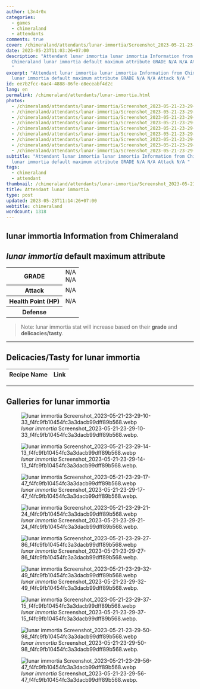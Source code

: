```yaml
---
author: L3n4r0x
categories:
  - games
  - chimeraland
  - attendants
comments: true
cover: /chimeraland/attendants/lunar-immortia/Screenshot_2023-05-21-23-29-10-33_f4fc9fb10454fc3a3dacb99dff89b568.webp
date: 2023-05-23T11:03:26+07:00
description: "Attendant lunar immortia lunar immortia Information from
  Chimeraland lunar immortia default maximum attribute GRADE N/A N/A Attack N/A
  "
excerpt: "Attendant lunar immortia lunar immortia Information from Chimeraland
  lunar immortia default maximum attribute GRADE N/A N/A Attack N/A "
id: ee7b2fcc-6ac4-4888-86fe-e8eceabf4d2c
lang: en
permalink: /chimeraland/attendants/lunar-immortia.html
photos:
  - /chimeraland/attendants/lunar-immortia/Screenshot_2023-05-21-23-29-10-33_f4fc9fb10454fc3a3dacb99dff89b568.webp
  - /chimeraland/attendants/lunar-immortia/Screenshot_2023-05-21-23-29-14-13_f4fc9fb10454fc3a3dacb99dff89b568.webp
  - /chimeraland/attendants/lunar-immortia/Screenshot_2023-05-21-23-29-17-47_f4fc9fb10454fc3a3dacb99dff89b568.webp
  - /chimeraland/attendants/lunar-immortia/Screenshot_2023-05-21-23-29-21-24_f4fc9fb10454fc3a3dacb99dff89b568.webp
  - /chimeraland/attendants/lunar-immortia/Screenshot_2023-05-21-23-29-27-86_f4fc9fb10454fc3a3dacb99dff89b568.webp
  - /chimeraland/attendants/lunar-immortia/Screenshot_2023-05-21-23-29-32-49_f4fc9fb10454fc3a3dacb99dff89b568.webp
  - /chimeraland/attendants/lunar-immortia/Screenshot_2023-05-21-23-29-37-15_f4fc9fb10454fc3a3dacb99dff89b568.webp
  - /chimeraland/attendants/lunar-immortia/Screenshot_2023-05-21-23-29-50-98_f4fc9fb10454fc3a3dacb99dff89b568.webp
  - /chimeraland/attendants/lunar-immortia/Screenshot_2023-05-21-23-29-56-47_f4fc9fb10454fc3a3dacb99dff89b568.webp
subtitle: "Attendant lunar immortia lunar immortia Information from Chimeraland
  lunar immortia default maximum attribute GRADE N/A N/A Attack N/A "
tags:
  - chimeraland
  - attendant
thumbnail: /chimeraland/attendants/lunar-immortia/Screenshot_2023-05-21-23-29-10-33_f4fc9fb10454fc3a3dacb99dff89b568.webp
title: Attendant lunar immortia
type: post
updated: 2023-05-23T11:14:26+07:00
webtitle: chimeraland
wordcount: 1318
---
```


<link
  rel="stylesheet"
  href="https://rawcdn.githack.com/dimaslanjaka/Web-Manajemen/870a349/css/bootstrap-5-3-0-alpha3-wrapper.css"
/>
<section id="bootstrap-wrapper">
  <div data-bs-theme="dark">
    <h2>lunar immortia Information from Chimeraland</h2>
    <h2 id="attribute"><i>lunar immortia</i> default maximum attribute</h2>
    <div class="row">
      <div class="col mb-2">
        <div class="card">
          <div class="card-body">
            <table>
              <tr>
                <th>GRADE</th>
                <td>N/A <br />N/A</td>
              </tr>
              <tr>
                <th>Attack</th>
                <td>N/A</td>
              </tr>
              <tr>
                <th>Health Point (HP)</th>
                <td>N/A</td>
              </tr>
              <tr>
                <th>Defense</th>
                <td></td>
              </tr>
            </table>
          </div>
        </div>
      </div>
    </div>
    <blockquote class="bd-callout bd-callout-warning">
      Note: lunar immortia stat will increase based on their <b>grade</b> and
      <b>delicacies/tasty</b>.
    </blockquote>
    <hr />
    <h2 id="delicacies">Delicacies/Tasty for lunar immortia</h2>
    <div class="card">
      <div class="card-body">
        <div class="table-responsive">
          <table class="table table-striped">
            <thead>
              <tr>
                <th>Recipe Name</th>
                <th>Link</th>
              </tr>
            </thead>
            <tbody></tbody>
          </table>
        </div>
      </div>
    </div>
    <hr />
    <div id="gallery">
      <h2>Galleries for lunar immortia</h2>
      <div class="row">
        <div class="col-lg-6 col-12">
          <figure>
            <img
              src="https://www.webmanajemen.com/chimeraland/attendants/lunar-immortia/Screenshot_2023-05-21-23-29-10-33_f4fc9fb10454fc3a3dacb99dff89b568.webp"
              alt="lunar immortia Screenshot_2023-05-21-23-29-10-33_f4fc9fb10454fc3a3dacb99dff89b568.webp"
            />
            <figcaption style="word-wrap: break-word">
              <i>lunar immortia</i>
              Screenshot_2023-05-21-23-29-10-33_f4fc9fb10454fc3a3dacb99dff89b568.webp.
            </figcaption>
          </figure>
        </div>
        <div class="col-lg-6 col-12">
          <figure>
            <img
              src="https://www.webmanajemen.com/chimeraland/attendants/lunar-immortia/Screenshot_2023-05-21-23-29-14-13_f4fc9fb10454fc3a3dacb99dff89b568.webp"
              alt="lunar immortia Screenshot_2023-05-21-23-29-14-13_f4fc9fb10454fc3a3dacb99dff89b568.webp"
            />
            <figcaption style="word-wrap: break-word">
              <i>lunar immortia</i>
              Screenshot_2023-05-21-23-29-14-13_f4fc9fb10454fc3a3dacb99dff89b568.webp.
            </figcaption>
          </figure>
        </div>
        <div class="col-lg-6 col-12">
          <figure>
            <img
              src="https://www.webmanajemen.com/chimeraland/attendants/lunar-immortia/Screenshot_2023-05-21-23-29-17-47_f4fc9fb10454fc3a3dacb99dff89b568.webp"
              alt="lunar immortia Screenshot_2023-05-21-23-29-17-47_f4fc9fb10454fc3a3dacb99dff89b568.webp"
            />
            <figcaption style="word-wrap: break-word">
              <i>lunar immortia</i>
              Screenshot_2023-05-21-23-29-17-47_f4fc9fb10454fc3a3dacb99dff89b568.webp.
            </figcaption>
          </figure>
        </div>
        <div class="col-lg-6 col-12">
          <figure>
            <img
              src="https://www.webmanajemen.com/chimeraland/attendants/lunar-immortia/Screenshot_2023-05-21-23-29-21-24_f4fc9fb10454fc3a3dacb99dff89b568.webp"
              alt="lunar immortia Screenshot_2023-05-21-23-29-21-24_f4fc9fb10454fc3a3dacb99dff89b568.webp"
            />
            <figcaption style="word-wrap: break-word">
              <i>lunar immortia</i>
              Screenshot_2023-05-21-23-29-21-24_f4fc9fb10454fc3a3dacb99dff89b568.webp.
            </figcaption>
          </figure>
        </div>
        <div class="col-lg-6 col-12">
          <figure>
            <img
              src="https://www.webmanajemen.com/chimeraland/attendants/lunar-immortia/Screenshot_2023-05-21-23-29-27-86_f4fc9fb10454fc3a3dacb99dff89b568.webp"
              alt="lunar immortia Screenshot_2023-05-21-23-29-27-86_f4fc9fb10454fc3a3dacb99dff89b568.webp"
            />
            <figcaption style="word-wrap: break-word">
              <i>lunar immortia</i>
              Screenshot_2023-05-21-23-29-27-86_f4fc9fb10454fc3a3dacb99dff89b568.webp.
            </figcaption>
          </figure>
        </div>
        <div class="col-lg-6 col-12">
          <figure>
            <img
              src="https://www.webmanajemen.com/chimeraland/attendants/lunar-immortia/Screenshot_2023-05-21-23-29-32-49_f4fc9fb10454fc3a3dacb99dff89b568.webp"
              alt="lunar immortia Screenshot_2023-05-21-23-29-32-49_f4fc9fb10454fc3a3dacb99dff89b568.webp"
            />
            <figcaption style="word-wrap: break-word">
              <i>lunar immortia</i>
              Screenshot_2023-05-21-23-29-32-49_f4fc9fb10454fc3a3dacb99dff89b568.webp.
            </figcaption>
          </figure>
        </div>
        <div class="col-lg-6 col-12">
          <figure>
            <img
              src="https://www.webmanajemen.com/chimeraland/attendants/lunar-immortia/Screenshot_2023-05-21-23-29-37-15_f4fc9fb10454fc3a3dacb99dff89b568.webp"
              alt="lunar immortia Screenshot_2023-05-21-23-29-37-15_f4fc9fb10454fc3a3dacb99dff89b568.webp"
            />
            <figcaption style="word-wrap: break-word">
              <i>lunar immortia</i>
              Screenshot_2023-05-21-23-29-37-15_f4fc9fb10454fc3a3dacb99dff89b568.webp.
            </figcaption>
          </figure>
        </div>
        <div class="col-lg-6 col-12">
          <figure>
            <img
              src="https://www.webmanajemen.com/chimeraland/attendants/lunar-immortia/Screenshot_2023-05-21-23-29-50-98_f4fc9fb10454fc3a3dacb99dff89b568.webp"
              alt="lunar immortia Screenshot_2023-05-21-23-29-50-98_f4fc9fb10454fc3a3dacb99dff89b568.webp"
            />
            <figcaption style="word-wrap: break-word">
              <i>lunar immortia</i>
              Screenshot_2023-05-21-23-29-50-98_f4fc9fb10454fc3a3dacb99dff89b568.webp.
            </figcaption>
          </figure>
        </div>
        <div class="col-lg-6 col-12">
          <figure>
            <img
              src="https://www.webmanajemen.com/chimeraland/attendants/lunar-immortia/Screenshot_2023-05-21-23-29-56-47_f4fc9fb10454fc3a3dacb99dff89b568.webp"
              alt="lunar immortia Screenshot_2023-05-21-23-29-56-47_f4fc9fb10454fc3a3dacb99dff89b568.webp"
            />
            <figcaption style="word-wrap: break-word">
              <i>lunar immortia</i>
              Screenshot_2023-05-21-23-29-56-47_f4fc9fb10454fc3a3dacb99dff89b568.webp.
            </figcaption>
          </figure>
        </div>
      </div>
    </div>
  </div>
</section>